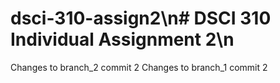 # dsci-310-assign2\n# DSCI 310 Individual Assignment 2\n
Changes to branch_2 commit 2
Changes to branch_1 commit 2
